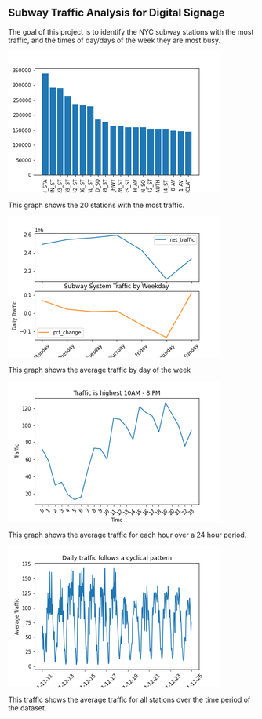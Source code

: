 ## Subway Traffic Analysis for Digital Signage

The goal of this project is to identify the NYC subway stations with the most traffic, and the times of day/days of the week they are most busy.

![](topstations.png)

This graph shows the 20 stations with the most traffic.

![](trafficbyweekday.png)

This graph shows the average traffic by day of the week

![](hourlytraffic.png)

This graph shows the average traffic for each hour over a 24 hour period.

![](timelapsetraffic.png)

This traffic shows the average traffic for all stations over the time period of the dataset.
